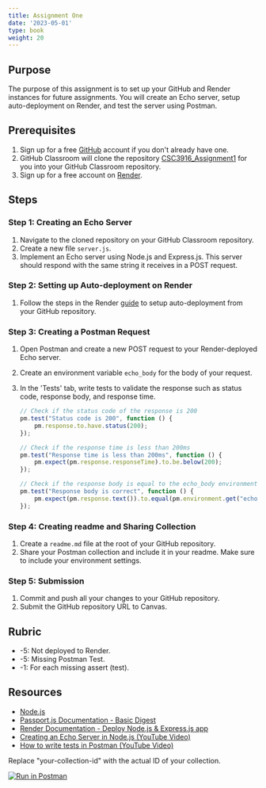 ```yaml
---
title: Assignment One
date: '2023-05-01'
type: book
weight: 20
---
```


## Purpose
The purpose of this assignment is to set up your GitHub and Render instances for future assignments. You will create an Echo server, setup auto-deployment on Render, and test the server using Postman.

## Prerequisites

1. Sign up for a free [GitHub](https://github.com/) account if you don't already have one.
2. GitHub Classroom will clone the repository [CSC3916_Assignment1](https://github.com/AliceNN-ucdenver/CSC3916_Assignment1) for you into your GitHub Classroom repository.
3. Sign up for a free account on [Render](https://render.com/).

## Steps

### Step 1: Creating an Echo Server

1. Navigate to the cloned repository on your GitHub Classroom repository.
2. Create a new file `server.js`.
3. Implement an Echo server using Node.js and Express.js. This server should respond with the same string it receives in a POST request.

### Step 2: Setting up Auto-deployment on Render

1. Follow the steps in the Render [guide](https://render.com/docs/deploy-node-express-app) to setup auto-deployment from your GitHub repository.

### Step 3: Creating a Postman Request

1. Open Postman and create a new POST request to your Render-deployed Echo server.
2. Create an environment variable `echo_body` for the body of your request.
3. In the 'Tests' tab, write tests to validate the response such as status code, response body, and response time.

    ```javascript
    // Check if the status code of the response is 200
    pm.test("Status code is 200", function () {
        pm.response.to.have.status(200);
    });

    // Check if the response time is less than 200ms
    pm.test("Response time is less than 200ms", function () {
        pm.expect(pm.response.responseTime).to.be.below(200);
    });

    // Check if the response body is equal to the echo_body environment variable
    pm.test("Response body is correct", function () {
        pm.expect(pm.response.text()).to.equal(pm.environment.get("echo_body"));
    });

    ```

### Step 4: Creating readme and Sharing Collection

1. Create a `readme.md` file at the root of your GitHub repository.
2. Share your Postman collection and include it in your readme. Make sure to include your environment settings.

### Step 5: Submission

1. Commit and push all your changes to your GitHub repository.
2. Submit the GitHub repository URL to Canvas.

## Rubric

- -5: Not deployed to Render.
- -5: Missing Postman Test.
- -1: For each missing assert (test).

## Resources

- [Node.js](http://nodejs.org)
- [Passport.js Documentation - Basic Digest](http://www.passportjs.org/docs/basic-digest/)
- [Render Documentation - Deploy Node.js & Express.js app](https://render.com/docs/deploy-node-express-app)
- [Creating an Echo Server in Node.js (YouTube Video)](https://www.youtube.com/watch?v=YUZGfjc9aLk)
- [How to write tests in Postman (YouTube Video)](https://www.youtube.com/watch?v=vhYD3G1QlEo)

Replace "your-collection-id" with the actual ID of your collection.

[![Run in Postman](https://run.pstmn.io/button.svg)](https://app.getpostman.com/run-collection/your-collection-id)
